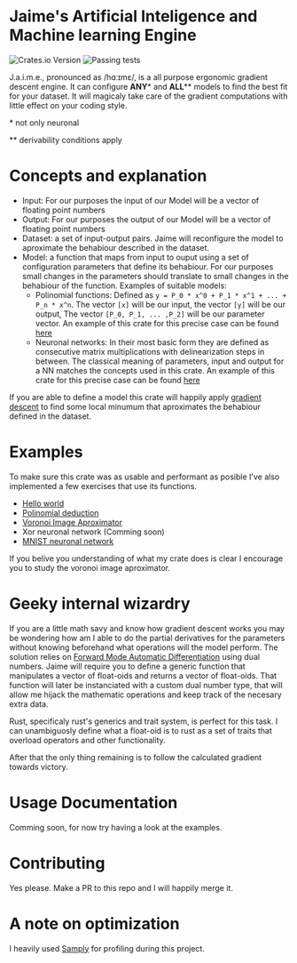 # Jaime's Artificial Inteligence and Machine learning Engine

![Crates.io Version](https://img.shields.io/crates/v/jaime)
![Passing tests](https://github.com/github/docs/actions/workflows/rust.yml/badge.svg)

J.a.i.m.e., pronounced as /hɑːɪmɛ/, is a all purpose ergonomic gradient descent engine. It can configure **ANY**\* and **ALL**\*\* models to find the best fit for your dataset. It will magicaly take care of the gradient computations with little effect on your coding style. 

\* not only neuronal

\** derivability conditions apply 

# Concepts and explanation

- Input: For our purposes the input of our Model will be a vector of floating point numbers
- Output: For our purposes the output of our Model will be a vector of floating point numbers
- Dataset: a set of input-output pairs. Jaime will reconfigure the model to aproximate the behabiour described in the dataset.
- Model: a function that maps from input to ouput using a set of configuration parameters that define its behabiour. For our purposes small changes in the parameters should translate to small changes in the behabiour of the function. Examples of suitable models:
    - Polinomial functions: Defined as `y = P_0 * x^0 + P_1 * x^1 + ... + P_n * x^n`. The vector `[x]` will be our input, the vector `[y]` will be our output, The vector `[P_0, P_1, ... ,P_2]` will be our parameter vector. An example of this crate for this precise case can be found [here](https://github.com/jaimegonzalezfabregas/jaime_polinomial)
    - Neuronal networks: In their most basic form they are defined as consecutive matrix multiplications with delinearization steps in between. The classical meaning of parameters, input and output for a NN matches the concepts used in this crate.  An example of this crate for this precise case can be found [here](https://github.com/jaimegonzalezfabregas/jaime_mnist_perceptron)

If you are able to define a model this crate will happily apply [gradient descent](https://en.wikipedia.org/wiki/Gradient_descent) to find some local minumum that aproximates the behabiour defined in the dataset.

# Examples

To make sure this crate was as usable and performant as posible I've also implemented a few exercises that use its functions. 

- [Hello world](https://github.com/jaimegonzalezfabregas/jaime_hello_world)
- [Polinomial deduction](https://github.com/jaimegonzalezfabregas/jaime_polinomial)
- [Voronoi Image Aproximator](https://github.com/jaimegonzalezfabregas/jaime_voronoi_image_aproximator)
- Xor neuronal network (Comming soon)
- [MNIST neuronal network](https://github.com/jaimegonzalezfabregas/jaime_mnist_perceptron)

If you belive you understanding of what my crate does is clear I encourage you to study the voronoi image aproximator.

# Geeky internal wizardry

If you are a little math savy and know how gradient descent works you may be wondering how am I able to do the partial derivatives for the parameters without knowing beforehand what operations will the model perform. The solution relies on [Forward Mode Automatic Differentiation](https://jameshfisher.com/2024/04/02/automatic-differentiation-with-dual-numbers/) using dual numbers. Jaime will require you to define a generic function that manipulates a vector of float-oids and returns a vector of float-oids. That function will later be instanciated with a custom dual number type, that will allow me hijack the mathematic operations and keep track of the necesary extra data.

Rust, specificaly rust's generics and trait system, is perfect for this task. I can unambiguosly define what a float-oid is to rust as a set of traits that overload operators and other functionality.

After that the only thing remaining is to follow the calculated gradient towards victory.

# Usage Documentation

Comming soon, for now try having a look at the examples.

# Contributing
Yes please.
Make a PR to this repo and I will happily merge it.

# A note on optimization

I heavily used [Samply](https://github.com/mstange/samply) for profiling during this project.
